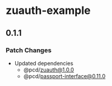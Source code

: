 # zuauth-example

## 0.1.1

### Patch Changes

- Updated dependencies
  - @pcd/zuauth@1.0.0
  - @pcd/passport-interface@0.11.0
